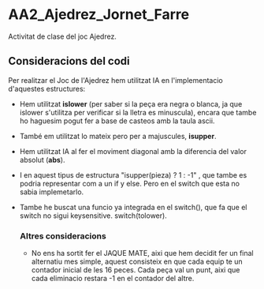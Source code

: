 # AA2_Ajedrez_Jornet_Farre
Activitat de clase del joc Ajedrez.

## Consideracions del codi
Per realitzar el Joc de l'Ajedrez hem utilitzat IA en l'implementacio d'aquestes estructures:
- Hem utilitzat **islower** (per saber si la peça era negra o blanca, ja que islower s'utilitza per verificar si la lletra es minuscula), encara que tambe ho haguesim pogut fer a base de casteos amb la taula ascii.
- També em utilitzat lo mateix pero per a majuscules, **isupper**.
- Hem utilitzat IA al fer el moviment diagonal amb la diferencia del valor absolut (**abs**).
- I en aquest tipus de estructura "isupper(pieza) ? 1 : -1" , que tambe es podria representar com a un if y else. Pero en el switch que esta no sabia implemetarlo.
- Tambe he buscat una funcio ya integrada en el switch(), que fa que el switch no sigui keysensitive. switch(tolower).

  ### Altres consideracions
  - No ens ha sortit fer el JAQUE MATE, aixi que hem decidit fer un final alternatiu mes simple, aquest consisteix en que cada equip te un contador inicial de les 16 peces. Cada peça val un punt, aixi que cada eliminacio restara -1 en el contador del altre.
